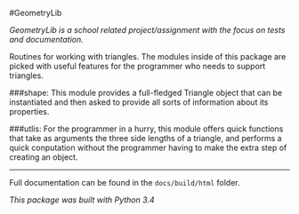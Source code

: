 #GeometryLib

_GeometryLib is a school related project/assignment with the focus on tests and documentation._

Routines for working with triangles.
The modules inside of this package are picked with useful features for the programmer who needs to support triangles.

###shape:
  This module provides a full-fledged Triangle object that can be instantiated and then asked to provide all sorts of information about its properties.

###utlis:
  For the programmer in a hurry, this module offers quick functions that take as arguments the three side lengths of a triangle, and performs a quick conputation without the programmer having to make the extra step of creating an object.

---

Full documentation can be found in the `docs/build/html` folder.

_This package was built with Python 3.4_
